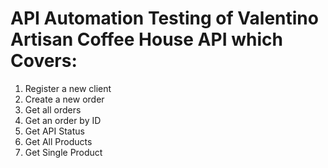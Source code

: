 # API Automation Testing of Valentino Artisan Coffee House API which Covers:
1) Register a new client
2) Create a new order
3) Get all orders
4) Get an order by ID
5) Get API Status
6) Get All Products
7) Get Single Product
